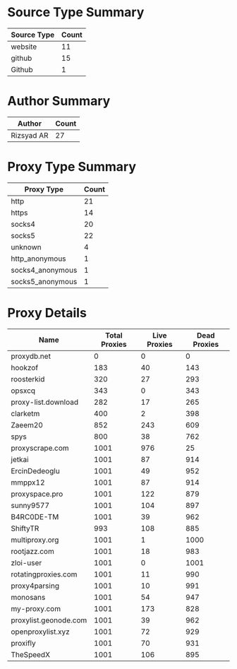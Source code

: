 # Source Type Summary

| Source Type | Count |
|-------------|-------|
| website | 11 |
| github | 15 |
| Github | 1 |


# Author Summary

| Author | Count |
|--------|-------|
| Rizsyad AR | 27 |


# Proxy Type Summary

| Proxy Type | Count |
|------------|-------|
| http | 21 |
| https | 14 |
| socks4 | 20 |
| socks5 | 22 |
| unknown | 4 |
| http_anonymous | 1 |
| socks4_anonymous | 1 |
| socks5_anonymous | 1 |


# Proxy Details

| Name | Total Proxies | Live Proxies | Dead Proxies |
|------|---------------|--------------|---------------|
| proxydb.net | 0 | 0 | 0 |
| hookzof | 183 | 40 | 143 |
| roosterkid | 320 | 27 | 293 |
| opsxcq | 343 | 0 | 343 |
| proxy-list.download | 282 | 17 | 265 |
| clarketm | 400 | 2 | 398 |
| Zaeem20 | 852 | 243 | 609 |
| spys | 800 | 38 | 762 |
| proxyscrape.com | 1001 | 976 | 25 |
| jetkai | 1001 | 87 | 914 |
| ErcinDedeoglu | 1001 | 49 | 952 |
| mmppx12 | 1001 | 87 | 914 |
| proxyspace.pro | 1001 | 122 | 879 |
| sunny9577 | 1001 | 104 | 897 |
| B4RC0DE-TM | 1001 | 39 | 962 |
| ShiftyTR | 993 | 108 | 885 |
| multiproxy.org | 1001 | 1 | 1000 |
| rootjazz.com | 1001 | 18 | 983 |
| zloi-user | 1001 | 0 | 1001 |
| rotatingproxies.com | 1001 | 11 | 990 |
| proxy4parsing | 1001 | 10 | 991 |
| monosans | 1001 | 54 | 947 |
| my-proxy.com | 1001 | 173 | 828 |
| proxylist.geonode.com | 1001 | 39 | 962 |
| openproxylist.xyz | 1001 | 72 | 929 |
| proxifly | 1001 | 70 | 931 |
| TheSpeedX | 1001 | 106 | 895 |
